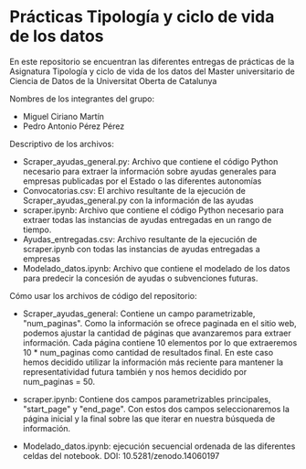 # Prácticas Tipología y ciclo de vida de los datos
En este repositorio se encuentran las diferentes entregas de prácticas de la Asignatura Tipología y ciclo de vida de los datos del Master universitario de Ciencia de Datos de la Universitat Oberta de Catalunya

Nombres de los integrantes del grupo:
  - Miguel Ciriano Martín
  - Pedro Antonio Pérez Pérez

Descriptivo de los archivos:
  - Scraper_ayudas_general.py: Archivo que contiene el código Python necesario para extraer la información sobre ayudas generales para empresas publicadas por el Estado o las diferentes autonomías
  - Convocatorias.csv: El archivo resultante de la ejecución de Scraper_ayudas_general.py con la información de las ayudas
  - scraper.ipynb: Archivo que contiene el código Python necesario para extraer todas las instancias de ayudas entregadas en un rango de tiempo.
  - Ayudas_entregadas.csv: Archivo resultante de la ejecución de scraper.ipynb con todas las instancias de ayudas entregadas a empresas
  - Modelado_datos.ipynb: Archivo que contiene el modelado de los datos para predecir la concesión de ayudas o subvenciones futuras.

Cómo usar los archivos de código del repositorio:
  - Scraper_ayudas_general: Contiene un campo parametrizable, "num_paginas". Como la información se ofrece paginada en el sitio web, podemos ajustar la cantidad de páginas que avanzaremos para extraer información. Cada página contiene 10 elementos por lo que extraeremos 10 * num_paginas como cantidad de resultados final. En este caso hemos decidido utilizar la información más reciente para mantener la representatividad futura también y nos hemos decidido por num_paginas = 50.

  - scraper.ipynb: Contiene dos campos parametrizables principales, "start_page" y "end_page". Con estos dos campos seleccionaremos la página inicial y la final sobre las que iterar en nuestra búsqueda de información.

  - Modelado_datos.ipynb: ejecución secuencial ordenada de las diferentes celdas del notebook.
DOI: 10.5281/zenodo.14060197
